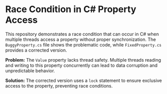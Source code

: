 # Race Condition in C# Property Access

This repository demonstrates a race condition that can occur in C# when multiple threads access a property without proper synchronization.  The `BuggyProperty.cs` file shows the problematic code, while `FixedProperty.cs` provides a corrected version.

**Problem:** The `Value` property lacks thread safety.  Multiple threads reading and writing to this property concurrently can lead to data corruption and unpredictable behavior.

**Solution:** The corrected version uses a `lock` statement to ensure exclusive access to the property, preventing race conditions.